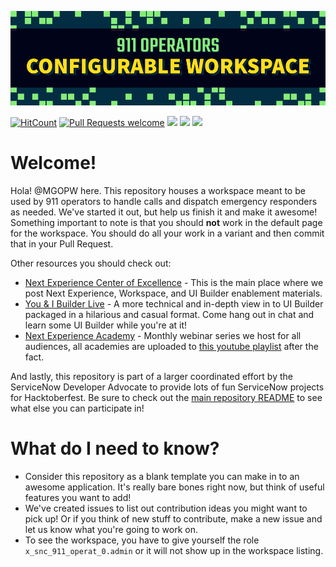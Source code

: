 <a name="banner" href="#banner">![banner](/images/banner.png)</a>

[![HitCount](https://hits.dwyl.com/ServiceNowDevProgram/911-Dispatcher-Workspace.svg?style=flat)](http://hits.dwyl.com/ServiceNowDevProgram/911-Dispatcher-Workspace) [![Pull Requests welcome](https://img.shields.io/badge/PRs-welcome-ff69b4.svg?style=flat-square)](https://github.com/ServiceNowDevProgram/911-Dispatcher-Workspace/issues?q=is%3Aissue+is%3Aopen+label%3A%22help+wanted%22) <a href="https://github.com/ServiceNowDevProgram/911-Dispatcher-Workspace/pulls"><img src="https://img.shields.io/github/last-commit/ServiceNowDevProgram/911-Dispatcher-Workspace?style=flat-square"></a> <a href="https://github.com/ServiceNowDevProgram/911-Dispatcher-Workspace/graphs/contributors"><img src="https://img.shields.io/github/contributors/ServiceNowDevProgram/911-Dispatcher-Workspace?style=flat-square"></a> <a href="https://invite.sndevs.com"><img src="https://img.shields.io/badge/community-sndevs-630330?style=flat-square"></a> 

# Welcome!
Hola! @MGOPW here. This repository houses a workspace meant to be used by 911 operators to handle calls and dispatch emergency responders as needed. We've started it out, but help us finish it and make it awesome! Something important to note is that you should **not** work in the default page for the workspace. You should do all your work in a variant and then commit that in your Pull Request.

Other resources you should check out:
- [Next Experience Center of Excellence](https://www.servicenow.com/community/next-experience-articles/next-experience-center-of-excellence/ta-p/2332092) - This is the main place where we post Next Experience, Workspace, and UI Builder enablement materials.
- [You & I Builder Live](https://www.youtube.com/playlist?list=PL3rNcyAiDYK2Bgzj4mRdtfxMpGkI5KXBJ) - A more technical and in-depth view in to UI Builder packaged in a hilarious and casual format. Come hang out in chat and learn some UI Builder while you're at it!
- [Next Experience Academy](https://www.servicenow.com/community/next-experience-blog/next-experience-academy-upcoming-and-recorded-sessions/ba-p/2272673) - Monthly webinar series we host for all audiences, all academies are uploaded to [this youtube playlist](https://www.youtube.com/watch?v=wuli92FRGC0&list=PLkGSnjw5y2U6hmEPcDcJ53FHwKJIvoLvr) after the fact.

And lastly, this repository is part of a larger coordinated effort by the ServiceNow Developer Advocate to provide lots of fun ServiceNow projects for Hacktoberfest. Be sure to check out the [main repository README](https://github.com/ServiceNowDevProgram/Hacktoberfest) to see what else you can participate in!
 
# What do I need to know?
- Consider this repository as a blank template you can make in to an awesome application. It's really bare bones right now, but think of useful features you want to add!
- We've created issues to list out contribution ideas you might want to pick up! Or if you think of new stuff to contribute, make a new issue and let us know what you're going to work on.
- To see the workspace, you have to give yourself the role `x_snc_911_operat_0.admin` or it will not show up in the workspace listing.
